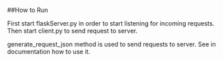 ##How to Run

First start flaskServer.py in order to start listening for incoming requests.
Then start client.py to send request to server.

generate_request_json method is used to send requests to server.
See in documentation how to use it.